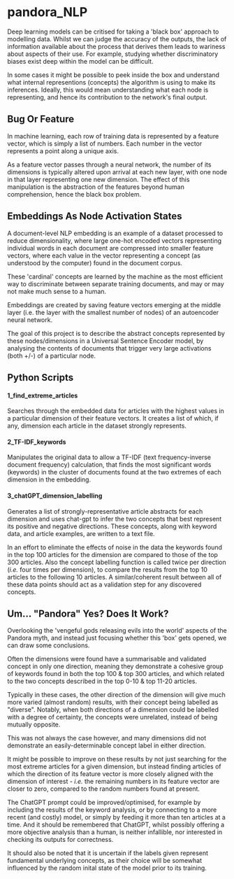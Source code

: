 # pandora_NLP

Deep learning models can be critised for taking a 'black box' approach to
modelling data.  Whilst we can judge the accuracy of the outputs, the lack of 
information available about the process that derives them leads to wariness 
about aspects of their use.  For example, studying whether discriminatory biases 
exist deep within the model can be difficult.

In some cases it might be possible to peek inside the box and understand what 
internal representions (concepts) the algorithm is using to make its inferences.
Ideally, this would mean understanding what each node is representing, and hence
its contribution to the network's final output.

## Bug Or Feature

In machine learning, each row of training data is represented by a feature
vector, which is simply a list of numbers.  Each number in the vector represents a point along a unique axis.

As a feature vector passes through a neural network, the number of its dimensions 
is typically altered upon arrival at each new layer, with one node in that layer
representing one new dimension.  The effect of this manipulation is the abstraction of the features beyond 
human comprehension, hence the black box problem.

## Embeddings As Node Activation States

A document-level NLP embedding is an example of a dataset processed to reduce 
dimensionality, where large one-hot encoded vectors representing individual words
in each document are compressed into smaller feature vectors, where each value in the vector representing
a concept (as understood by the computer) found in the document corpus.  

These 'cardinal' concepts are learned by the machine as the most efficient way to
discriminate between separate training documents, and may or may not make much sense to a 
human.

Embeddings are created by saving feature vectors emerging at the middle layer 
(i.e. the layer with the smallest number of nodes) of an autoencoder neural network.

The goal of this project is to describe the abstract concepts represented by these 
nodes/dimensions in a Universal Sentence Encoder model, by analysing the contents 
of documents that trigger very large activations (both +/-) of a particular node. 

## Python Scripts

#### 1_find_extreme_articles 

Searches through the embedded data for articles with the highest values in a particular
dimension of their feature vectors.  It creates a list of which, if any, dimension each
article in the dataset strongly represents.

#### 2_TF-IDF_keywords

Manipulates the original data to allow a TF-IDF (text frequency-inverse document 
frequency) calculation, that finds the most significant words (keywords) in the cluster
of documents found at the two extremes of each dimension in the embedding.

#### 3_chatGPT_dimension_labelling

Generates a list of strongly-representative article abstracts for each dimension and 
uses chat-gpt to infer the two concepts that best represent its positive and negative 
directions.  These concepts, along with keyword data, and article examples, are written
to a text file.

In an effort to eliminate the effects of noise in the data the keywords found in the 
top 100 articles for the dimension are compared to those of the top 300 articles.  Also
the concept labelling function is called twice per direction (_i.e._ four times per dimension),
to compare the results from the top 10 articles to the following 10 articles.  A similar/coherent
result between all of these data points should act as a validation step for any discovered concepts.

## Um... "Pandora" Yes?  Does It Work?

Overlooking the 'vengeful gods releasing evils into the world' aspects of the Pandora myth, and instead just focusing whether this 'box' gets opened, we can draw some conclusions.

Often the dimensions were found have a summarisable and validated concept in only one direction, meaning they demonstrate a cohesive group of keywords found in both the top 100 & top 300 articles, and which related to the two concepts described in the top 0-10 & top 11-20 articles.  

Typically in these cases, the other direction of the dimension will give much more varied (almost random) results, with their concept being labelled as "diverse".  Notably, when both directions of a dimension could be labelled with a degree of certainty, the concepts were unrelated, instead of being mutually opposite.

This was not always the case however, and many dimensions did not demonstrate an easily-determinable concept label in either direction.

It might be possible to improve on these results by not just searching for the most extreme articles for a given dimension, but instead finding articles of which the direction of its feature vector is more closely aligned with the dimension of interest - _i.e._ the remaining numbers in its feature vector are closer to zero, compared to the random numbers found at present.

The ChatGPT prompt could be improved/optimised, for example by including the results of the keyword analysis, or by connecting to a more recent (and costly) model, or simply by feeding it more than ten articles at a time.  And it should be remembered that ChatGPT, whilst possibly offering a more objective analysis than a human, is neither infallible, nor interested in checking its outputs for correctness.

It should also be noted that it is uncertain if the labels given represent fundamental underlying concepts, as their choice will be somewhat influenced by the random inital state of the model prior to its training.
